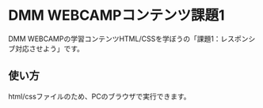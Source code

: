 # DMM WEBCAMPコンテンツ課題1
DMM WEBCAMPの学習コンテンツHTML/CSSを学ぼうの「課題1：レスポンシブ対応させよう」です。

## 使い方
html/cssファイルのため、PCのブラウザで実行できます。
